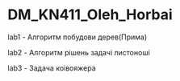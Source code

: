 # DM_KN411_Oleh_Horbai
lab1 - Алгоритм побудови дерев(Прима)

lab2 - Алгоритм рішень задачі листоноші

lab3 - Задача коівояжера

